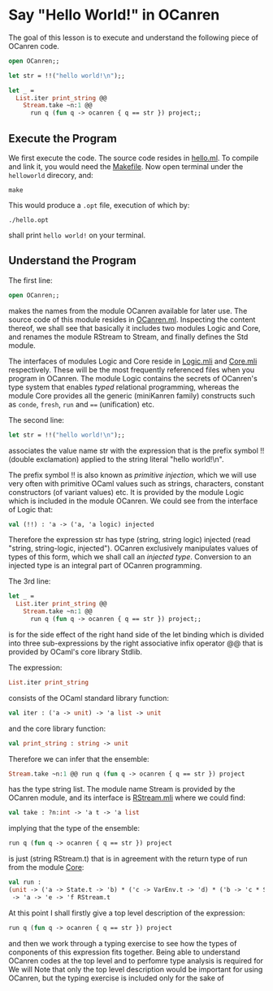 # Say "Hello World!" in OCanren

The goal of this lesson is to execute and understand the
following piece of OCanren code.

```ocaml
open OCanren;;

let str = !!("hello world!\n");;

let _ =
  List.iter print_string @@
    Stream.take ~n:1 @@
      run q (fun q -> ocanren { q == str }) project;;
```

##  Execute the Program

We first execute the code. The source code resides in [hello.ml](hello.ml).
To compile and link it, you would need the [Makefile](Makefile).
Now open terminal under the `helloworld` direcory, and:
```
make
```
This would produce a `.opt` file, execution of which by:
```
./hello.opt
```
shall print `hello world!` on your terminal.

## Understand the Program

The first line:
```ocaml
open OCanren;;
```
makes the names from the module OCanren available for later use.
The source code of this module resides in
[OCanren.ml](../../ocanren/src/OCanren.ml). 
Inspecting the content thereof,  we shall see that basically
it includes two modules Logic and Core, and renames the module RStream
to Stream, and finally defines the Std module.

The interfaces of modules
Logic and Core reside in [Logic.mli](../../ocanren/src/core/Logic.mli)
and [Core.mli](../../ocanren/src/core/Core.mli) respectively. These will
be the most frequently referenced files when you program in OCanren. The
module Logic contains the secrets of OCanren's type system that enables
_typed_ relational programming, whereas the module Core provides all the
generic (miniKanren family) constructs such as `conde`, `fresh`, `run` and `==`
(unification) etc.

The second line:
```ocaml
let str = !!("hello world!\n");;
```
associates the value name str with the expression that
is the prefix symbol !! (double exclamation) applied to the
string literal "hello world!\n".

The prefix symbol !! is also known as
_primitive injection_, which we will use very often with primitive
OCaml values such as strings, characters, constant constructors
(of variant values) etc.  It is provided by the module
Logic which is included in the module OCanren. We could see from the
interface of Logic that:
```ocaml
val (!!) : 'a -> ('a, 'a logic) injected
```
Therefore the expression str has type (string, string logic) injected (read "string, string-logic, injected").
OCanren exclusively manipulates values of types of this form, which we
shall call an _injected type_. Conversion to an injected type is
 an integral part of OCanren programming.


The 3rd line:
```ocaml
let _ =
  List.iter print_string @@
    Stream.take ~n:1 @@
      run q (fun q -> ocanren { q == str }) project;;
``` 
is for the side effect of the right hand side of the let binding which
is divided into three sub-expressions by the right associative infix
operator @@ that is provided by OCaml's core library Stdlib. 

The expression:
```ocaml
List.iter print_string
```
consists of the OCaml standard library function:
```ocaml
val iter : ('a -> unit) -> 'a list -> unit
```
and the core library function:
```ocaml
val print_string : string -> unit
```
Therefore we can infer that the ensemble:
```ocaml
Stream.take ~n:1 @@ run q (fun q -> ocanren { q == str }) project
```
has the type string list. The module name Stream is provided by the
OCanren module, and its interface is
[RStream.mli](../../ocanren/src/core/RStream.mli) where we could find:
```ocaml
val take : ?n:int -> 'a t -> 'a list
```
implying that the type of the ensemble:
```ocaml
run q (fun q -> ocanren { q == str }) project
```
is just (string RStream.t) that is in agreement with the return
type of run from the module [Core](../../ocanren/src/core/Core.mli):
```ocaml
val run :
(unit -> ('a -> State.t -> 'b) * ('c -> VarEnv.t -> 'd) * ('b -> 'c * State.t RStream.t) * ('e -> 'd -> 'f))
 -> 'a -> 'e -> 'f RStream.t
```

At this point I shall firstly give a top level description of the expression:
```ocaml
run q (fun q -> ocanren { q == str }) project
```
and then we work through a typing exercise to see how the types of conponents of this
expression fits together. Being able to understand OCanren codes at the top level and
to perfomre type analysis is required for We will Note that only the top level description would be important
for using OCanren, but the typing exercise is included only for the sake of 
